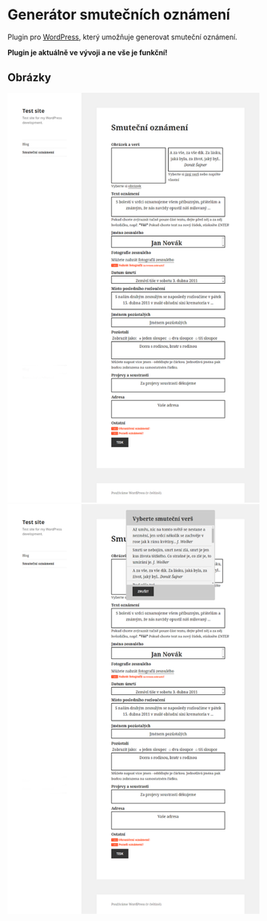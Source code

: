 # Generátor smutečních oznámení

Plugin pro [WordPress][1], který umožňuje generovat smuteční oznámení.

__Plugin je aktuálně ve vývoji a ne vše je funkční!__

## Obrázky

![screen1](screenshot-01.png "screen1")
![screen2](screenshot-02.png "screen2")

[1]: https://wordpress.org/
